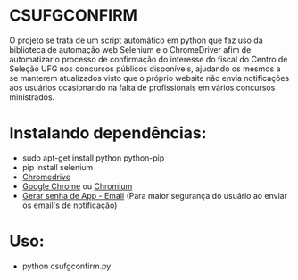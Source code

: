 # CSUFGCONFIRM

O projeto se trata de um script automático em python que faz uso da biblioteca de automação web Selenium e o ChromeDriver afim de automatizar o processo de confirmação do interesse do fiscal do Centro de Seleção UFG nos concursos públicos disponíveis, ajudando os mesmos a se manterem atualizados visto que o próprio website não envia notificações aos usuários ocasionando na falta de profissionais em vários concursos ministrados. 

# Instalando dependências:
- sudo apt-get install python python-pip
- pip install selenium
- [Chromedrive](http://chromedriver.chromium.org)
- [Google Chrome](https://www.google.com/chrome/) ou [Chromium](https://www.chromium.org/getting-involved/download-chromium)
- [Gerar senha de App - Email](https://security.google.com/settings/security/apppasswords) (Para maior segurança do usuário ao enviar os email's de notificação)

# Uso:
- python csufgconfirm.py
